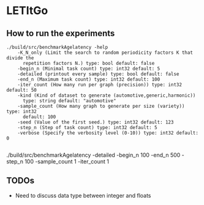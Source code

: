 # LETItGo

## How to run the experiments

```
./build/src/benchmarkAgelatency -help
    -K_N_only (Limit the search to random periodicity factors K that divide the
      repetition factors N.) type: bool default: false
    -begin_n (Minimal task count) type: int32 default: 5
    -detailed (printout every sample) type: bool default: false
    -end_n (Maximum task count) type: int32 default: 100
    -iter_count (How many run per graph (precision)) type: int32 default: 50
    -kind (Kind of dataset to generate (automotive,generic,harmonic))
      type: string default: "automotive"
    -sample_count (How many graph to generate per size (variety)) type: int32
      default: 100
    -seed (Value of the first seed.) type: int32 default: 123
    -step_n (Step of task count) type: int32 default: 5
    -verbose (Specify the verbosity level (0-10)) type: int32 default: 0


```

./build/src/benchmarkAgelatency -detailed -begin_n 100 -end_n 500 -step_n 100  -sample_count 1  -iter_count 1


## TODOs 

  - Need to discuss data type between integer and floats